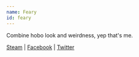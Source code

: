 ```yaml
---
name: Feary
id: feary
---
```

Combine hobo look and weirdness, yep that's me.

[Steam](http://steamcommunity.com/id/f34rY) | [Facebook](https://www.facebook.com/zsolt.szij) | [Twitter](https://twitter.com/ZsoltSzj)